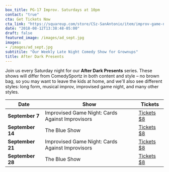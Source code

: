```yaml
---
box_title: PG-17 Improv. Saturdays at 10pm
contact: "true"
cta: Get Tickets Now
cta_link: "https://squareup.com/store/CSz-SanAntonio/item/improv-game-night-cards-against-improvisors-1"
date: "2018-08-12T13:38:48-05:00"
draft: false
featured_image: /images/ad_sept.jpg
images:
- /images/ad_sept.jpg
subtitile: "Our Weekly Late Night Comedy Show for Grownups"
title: After Dark Presents
---
```


Join us every Saturday night for our **After Dark Presents** series. These shows will differ from ComedySportz in both content and style – no brown bag, so you may want to leave the kids at home, and we'll also see different styles: long form, musical improv, improvised game night, and many other styles.

<a id="tickets"></a>

| **Date** | **Show** | **Tickets** |
|----------|------|-----------------|
| **September 7**   |Improvised Game Night: Cards Against Improvisors   |[Tickets $8](https://squareup.com/store/CSz-SanAntonio/item/improv-game-night-cards-against-improvisors-1)   |
| **September 14** |The Blue Show|[Tickets $8](https://squareup.com/store/CSz-SanAntonio/item/sep-after-dark-the-blue-show)|
| **September 21**   | Improvised Game Night: Cards Against Improvisors  |[Tickets $8](https://squareup.com/store/CSz-SanAntonio/item/sept-improv-game-night-cards-against-improvisors)  |
| **September 28**   |The Blue Show   |[Tickets $8](https://squareup.com/store/CSz-SanAntonio/item/sep-after-dark-the-blue-show-1)   |
